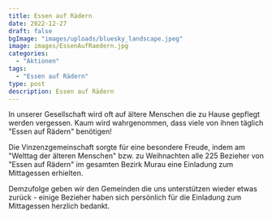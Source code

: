 ```yaml
---
title: Essen auf Rädern
date: 2022-12-27
draft: false
bgImage: "images/uploads/bluesky_landscape.jpeg"
image: images/EssenAufRaedern.jpg
categories:
  - "Aktionen"
tags:
  - "Essen auf Rädern"
type: post
description: Essen auf Rädern
---
```

In unserer Gesellschaft wird oft auf ältere Menschen die zu Hause gepflegt werden vergessen. Kaum wird wahrgenommen, dass viele von ihnen täglich "Essen auf Rädern" benötigen!

<!--more-->
Die Vinzenzgemeinschaft sorgte für eine besondere Freude, indem am "Welttag der älteren Menschen" bzw. zu Weihnachten alle 225 Bezieher von "Essen auf Rädern" im gesamten Bezirk Murau eine Einladung zum Mittagessen erhielten.  

Demzufolge geben wir den Gemeinden die uns unterstützen wieder etwas zurück - einige Bezieher haben sich persönlich für die Einladung zum Mittagessen herzlich bedankt.
